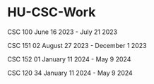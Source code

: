 # HU-CSC-Work

CSC 100 June 16 2023 - July 21 2023

CSC 151 02 August 27 2023 - December 1 2023

CSC 152 01 January 11 2024 - May 9 2024 

CSC 120 34 January 11 2024 - May 9 2024 
